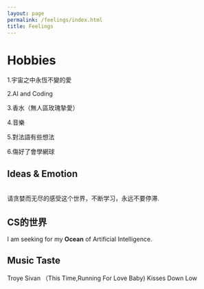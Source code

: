 ```yaml
---
layout: page
permalink: /feelings/index.html
title: Feelings
---
```


# Hobbies
  1.宇宙之中永恆不變的愛
  
  2.AI and Coding
 
  3.香水（無人區玫瑰摯愛）
 
  4.音樂 
 
  5.對法語有些想法
 
  6.傷好了會學網球
  
##  Ideas & Emotion

<br>请贪婪而无尽的感受这个世界，不断学习，永远不要停滞.

## CS的世界
 I am seeking for my **Ocean** of Artificial Intelligence.

## Music Taste
<div>
  Troye Sivan （This Time,Running For Love Baby)
  Kisses Down Low
</div>
<br>

